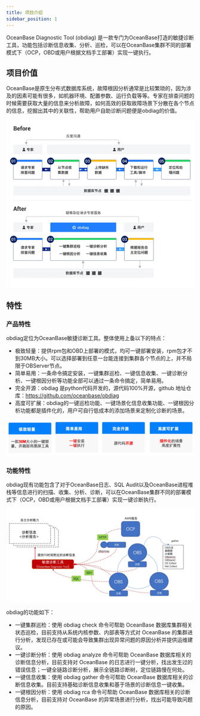 ```yaml
---
title: 项目介绍
sidebar_position: 1
---
```


OceanBase Diagnostic Tool (obdiag) 是一款专门为OceanBase打造的敏捷诊断工具，功能包括诊断信息收集、分析、巡检，可以在OceanBase集群不同的部署模式下（OCP，OBD或用户根据文档手工部署）实现一键执行。

## 项目价值
OceanBase是原生分布式数据库系统，故障根因分析通常是比较繁琐的，因为涉及的因素可能有很多，如机器环境、配置参数、运行负载等等。专家在排查问题的时候需要获取大量的信息来分析故障，如何高效的获取故障场景下分散在各个节点的信息，挖掘出其中的关联性，帮助用户自助诊断问题便是obdiag的价值。

![img](/img/sig/obdiag/value.png)

## 特性
### 产品特性
obdiag定位为OceanBase敏捷诊断工具。整体使用上备以下的特点：
- 极致轻量：提供rpm包和OBD上部署的模式，均可一键部署安装，rpm包才不到30MB大小。可以选择部署到任意一台能连接到集群各个节点的上，并不局限于OBServer节点。
- 简单易用：一条命令搞定安装，一键集群巡检、一键信息收集、一键诊断分析、一键根因分析等功能全部可以通过一条命令搞定，简单易用。
- 完全开源：obdiag 是python代码开发的，源代码100%开源，github 地址仓库：https://github.com/oceanbase/obdiag
- 高度可扩展：obdiag的一键巡检功能、一键场景化信息收集功能、一键根因分析功能都是插件化的，用户可自行低成本的添加场景来定制化诊断的场景。

![features](/img/sig/obdiag/features.png)

### 功能特性
obdiag现有功能包含了对于OceanBase日志、SQL Audit以及OceanBase进程堆栈等信息进行的扫描、收集、分析、诊断，可以在OceanBase集群不同的部署模式下（OCP，OBD或用户根据文档手工部署）实现一键诊断执行。

![function-features](/img/sig/obdiag/function-features.png)

obdiag的功能如下：
- 一键集群巡检：使用 obdiag check 命令可帮助 OceanBase 数据库集群相关状态巡检，目前支持从系统内核参数、内部表等方式对 OceanBase 的集群进行分析，发现已存在或可能会导致集群出现异常问题的原因分析并提供运维建议。
- 一键诊断分析：使用 obdiag analyze 命令可帮助 OceanBase 数据库相关的诊断信息分析，目前支持对 OceanBase 的日志进行一键分析，找出发生过的错误信息；一键全链路诊断分析，展示全链路诊断树，定位链路慢在何处。
- 一键信息收集：使用 obdiag gather 命令可帮助 OceanBase 数据库相关的诊断信息收集。目前支持基础诊断信息收集和基于场景的诊断信息一键收集。
- 一键根因分析：使用 obdiag rca 命令可帮助 OceanBase 数据库相关的诊断信息分析，目前支持对 OceanBase 的异常场景进行分析，找出可能导致问题的原因。

